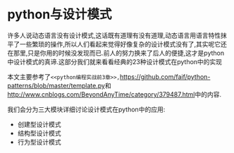 # python与设计模式

许多人说动态语言没有设计模式,这话既有道理有没有道理,动态语言用语言特性抹平了一些繁琐的操作,所以人们看起来觉得好像复杂的设计模式没有了,其实呢它还在那里,只是你用的时候没发现而已.前人的努力换来了后人的便捷,这才是python中设计模式的真谛.这部分我们就来看看经典的23种设计模式在python中的实现

本文主要参考了`<<python编程实战前3章>>,`<https://github.com/faif/python-patterns/blob/master/template.py>和<http://www.cnblogs.com/BeyondAnyTime/category/379487.html>中的内容.

我们会分为三大模块详细讨论设计模式在python中的应用:

+ 创建型设计模式
+ 结构型设计模式
+ 行为型设计模式
